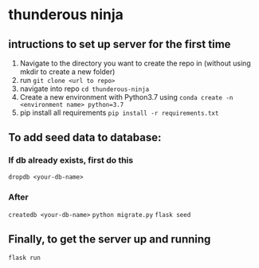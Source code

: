# thunderous ninja

## intructions to set up server for the first time

1. Navigate to the directory you want to create the repo in (without using mkdir to create a new folder)
2. run `git clone <url to repo>`
3. navigate into repo `cd thunderous-ninja`
4. Create a new environment with Python3.7 using `conda create -n <environment name> python=3.7`
5. pip install all requirements `pip install -r requirements.txt`


## To add seed data to database:

### If db already exists, first do this

`dropdb <your-db-name>`

### After

`createdb <your-db-name>`
`python migrate.py`
`flask seed`

## Finally, to get the server up and running

`flask run`
